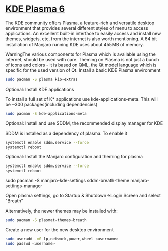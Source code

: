 # [KDE Plasma 6](https://wiki.manjaro.org/index.php/Install_Desktop_Environments)

The KDE community offers Plasma, a feature-rich and versatile desktop environment that provides several different styles of menu to access applications. An excellent built-in interface to easily access and install new themes, widgets, etc, from the internet is also worth mentioning. A 64 bit installation of Manjaro running KDE uses about 455MB of memory.

WarningThe various components for Plasma which is available using the internet, should be used with care. Theming on Plasma is not just a bunch of icons and colors - it is based on QML, the Qt model language which is specific for the used version of Qt.
Install a basic KDE Plasma environment

```bash
sudo pacman -S plasma kio-extras
 ```

Optional: Install KDE applications

To install a full set of K* applications use kde-applications-meta. This will be ~300 packages(including dependencies)

```bash
sudo pacman -S kde-applications-meta
 ```

Optional: Install and use SDDM, the recommended display manager for KDE

SDDM is installed as a dependency of plasma. To enable it

```bash
systemctl enable sddm.service --force
systemctl reboot
 ```

Optional: Install the Manjaro configuration and theming for plasma

```bash
systemctl enable sddm.service --force
systemctl reboot
 ```

sudo pacman -S manjaro-kde-settings sddm-breath-theme manjaro-settings-manager

Open plasma settings, go to Startup & Shutdown->Login Screen and select "Breath"

Alternatively, the newer themes may be installed with:

```bash
sudo pacman -S plasmat-themes-breath
 ```

Create a new user for the new desktop environment

```bash
sudo useradd -mG lp,network,power,wheel <username>
sudo passwd <username>
 ```
